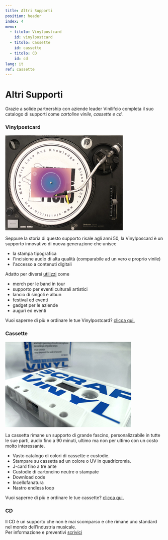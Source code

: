 ```yaml
---
title: Altri Supporti
position: header
index: 4
menu:
  - titolo: Vinylpostcard
    id: vinylpostcard
  - titolo: Cassette
    id: cassette
  - titolo: CD
    id: cd
lang: it
ref: cassette
---
```

# Altri Supporti
Grazie a solide partnership con aziende leader Vinilifcio completa il suo catalogo di supporti come _cartoline vinile, cassette e cd._ 

### Vinylpostcard

<a href="/vpc/">![vinylpostcard](/img/vpc_giradischi.jpg)</a>

Seppure la storia di questo supporto risale agli anni 50, la Vinylposcard è un supporto innovativo di nuova generazione che unisce 
- la stampa tipografica
- l'incisione audio di alta qualità (comparabile ad un vero e proprio vinile)
- l'accesso a contenuti digitali

Adatto per diversi <a href="/vpc/#utilizzi">utilizzi</a> come 
- merch per le band in tour
- supporto per eventi culturali artistici
- lancio di singoli e albun
- festival ed eventi
- gadget per le aziende
- auguri ed eventi

Vuoi saperne di più e ordinare le tue Vinylpostcard? <a href="/vpc/">clicca qui.</a>

### Cassette

![cassetta](/img/cassette_scrapvinyl01.jpg)

La cassetta rimane un supporto di grande fascino, personalizzabile in tutte le sue parti, audio fino a 90 minuti, ultimo ma non per ultimo con un costo molto interessante.
- Vasto catalogo di colori di cassette e custodie.
- Stampare su cassetta ad un colore o UV in quadricromia.
- J-card fino a tre ante
- Custodie di cartoncino neutre o stampate
- Download code
- Incellofanatura
- Nastro endless loop

Vuoi saperne di più e ordinare le tue cassette? <a href="/cassette/">clicca qui.</a>


### CD

Il CD è un supporto che non è mai scomparso e che rimane uno standard nel mondo dell'industria musicale.\
Per informazione e preventivi <a href="mailto:info@vinilificio.com">scrivici</a>
